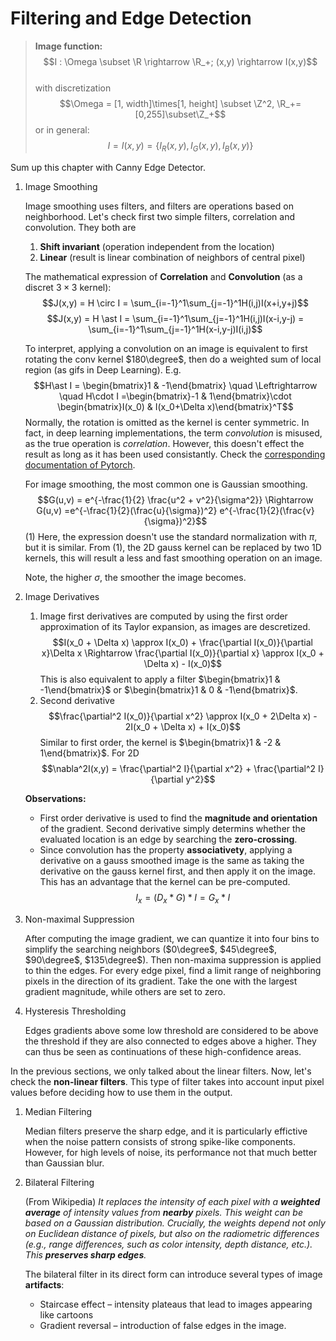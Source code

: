 # Filtering and Edge Detection

> **Image function:**
> $$I : \Omega \subset \R \rightarrow \R_+; (x,y) \rightarrow I(x,y)$$  
> with discretization
> $$\Omega = [1, width]\times[1, height] \subset \Z^2, \R_+=[0,255]\subset\Z_+$$
> or in general:
> $$I = I(x,y) = \{I_R(x,y),I_G(x,y),I_B(x,y)\}$$

Sum up this chapter with Canny Edge Detector.

1. Image Smoothing
    
    Image smoothing uses filters, and filters are operations based on neighborhood. Let's check first two simple filters, correlation and convolution. They both are
    1. **Shift invariant** (operation independent from the location)
    2. **Linear** (result is linear combination of neighbors of central pixel)
    
    The mathematical expression of **Correlation** and **Convolution** (as a discret $3\times3$ kernel):
    $$J(x,y) = H \circ I = \sum_{i=-1}^1\sum_{j=-1}^1H(i,j)I(x+i,y+j)$$
    $$J(x,y) = H \ast I = \sum_{i=-1}^1\sum_{j=-1}^1H(i,j)I(x-i,y-j) = \sum_{i=-1}^1\sum_{j=-1}^1H(x-i,y-j)I(i,j)$$

    To interpret, applying a convolution on an image is equivalent to first rotating the conv kernel $180\degree$, then do a weighted sum of local region (as gifs in Deep Learning). 
    E.g.
    $$H\ast I = \begin{bmatrix}1 & -1\end{bmatrix} \quad \Leftrightarrow \quad H\cdot I =\begin{bmatrix}-1 & 1\end{bmatrix}\cdot \begin{bmatrix}I(x_0) & I(x_0+\Delta x)\end{bmatrix}^T$$
    Normally, the rotation is omitted as the kernel is center symmetric. In fact, in deep learning implementations, the term *convolution* is misused, as the true operation is *correlation*. However, this doesn't effect the result as long as it has been used consistantly. Check the [corresponding documentation of Pytorch](https://pytorch.org/docs/stable/_modules/torch/nn/modules/conv.html).

    For image smoothing, the most common one is Gaussian smoothing.
    $$G(u,v) = e^{-\frac{1}{2} \frac{u^2 + v^2}{\sigma^2}} \Rightarrow G(u,v) =e^{-\frac{1}{2}(\frac{u}{\sigma})^2} e^{-\frac{1}{2}(\frac{v}{\sigma})^2}$$(1)
    Here, the expression doesn't use the standard normalization with $\pi$, but it is similar. From (1), the 2D gauss kernel can be replaced by two 1D kernels, this will result a less and fast smoothing operation on an image.

    Note, the higher $\sigma$, the smoother the image becomes.
2. Image Derivatives

    1. Image first derivatives are computed by using the first order approximation of its Taylor expansion, as images are descretized. 
        $$I(x_0 + \Delta x) \approx I(x_0) + \frac{\partial I(x_0)}{\partial x}\Delta x \Rightarrow \frac{\partial I(x_0)}{\partial x} \approx I(x_0 + \Delta x) - I(x_0)$$
        This is also equivalent to apply a filter $\begin{bmatrix}1 & -1\end{bmatrix}$ or $\begin{bmatrix}1 & 0 & -1\end{bmatrix}$.
    2. Second derivative
        $$\frac{\partial^2 I(x_0)}{\partial x^2} \approx I(x_0 + 2\Delta x) - 2I(x_0 + \Delta x) + I(x_0)$$
        Similar to first order, the kernel is  $\begin{bmatrix}1 & -2 & 1\end{bmatrix}$. For 2D 
        $$\nabla^2I(x,y) = \frac{\partial^2 I}{\partial x^2} + \frac{\partial^2 I}{\partial y^2}$$
    
    **Observations:**
       
    * First order derivative is used to find the **magnitude and orientation** of the gradient. Second derivative simply determins whether the evaluated location is an edge by searching the **zero-crossing**.
    * Since convolution has the property **associativety**, applying a derivative on a gauss smoothed image is the same as taking the derivative on the gauss kernel first, and then apply it on the image. This has an advantage that the kernel can be pre-computed. 
    $$I_x = (D_x \ast G) \ast I = G_x \ast I$$
3. Non-maximal Suppression

    After computing the image gradient, we can quantize it into four bins to simplify the searching neighbors ($0\degree$, $45\degree$, $90\degree$, $135\degree$). Then non-maxima suppression is applied to thin the edges. For every edge pixel, find a limit range of neighboring pixels in the direction of its gradient. Take the one with the largest gradient magnitude, while others are set to zero.

4. Hysteresis Thresholding

    Edges gradients above some low threshold are considered to be above the threshold if they are also connected to edges above a higher. They can thus be seen as continuations of these high-confidence areas.

In the previous sections, we only talked about the linear filters. Now, let's check the **non-linear filters**. This type of filter takes into account input pixel values before deciding how to use them in the output.

1. Median Filtering

    Median filters preserve the sharp edge, and it is particularly effictive when the noise pattern consists of strong spike-like components. However, for high levels of noise, its performance not that much better than Gaussian blur.
2. Bilateral Filtering

    (From Wikipedia) *It replaces the intensity of each pixel with a **weighted average** of intensity values from **nearby** pixels. This weight can be based on a Gaussian distribution. Crucially, the weights depend not only on Euclidean distance of pixels, but also on the radiometric differences (e.g., range differences, such as color intensity, depth distance, etc.). This **preserves sharp edges**.*

    The bilateral filter in its direct form can introduce several types of image **artifacts**:
    * Staircase effect – intensity plateaus that lead to images appearing like cartoons
    * Gradient reversal – introduction of false edges in the image.